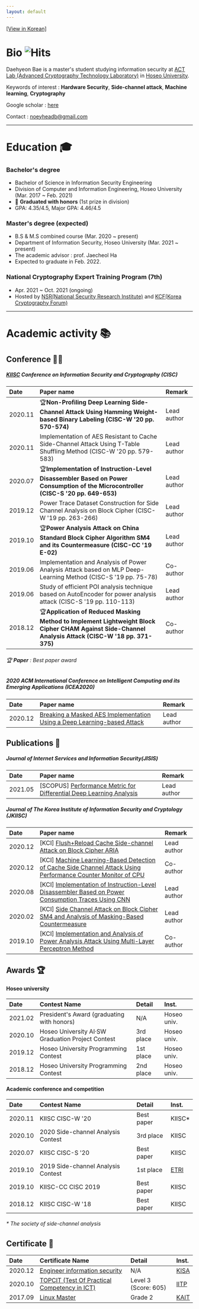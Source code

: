 ```yaml
---
layout: default
---
```


[[View in Korean]](./kor.html)

# Bio ![Hits](https://hits.seeyoufarm.com/api/count/incr/badge.svg?url=https%3A%2F%2Fnoeyheadb.github.io&count_bg=%23B2A972&title_bg=%23555555&icon=github.svg&icon_color=%23E7E7E7&title=hits&edge_flat=false)

Daehyeon Bae is a master's student studying information security at [ACT Lab (Advanced Cryptography Technology Laboratory)](https://act.hoseo.ac.kr) in [Hoseo University](https://www.hoseo.ac.kr/).

Keywords of interest : **Hardware Security**, **Side-channel attack**, **Machine learning**, **Cryptography**

Google scholar : [here](https://scholar.google.co.kr/citations?hl=ko&user=YbA4VC8AAAAJ)

Contact : noeyheadb@gmail.com

---

# Education 🎓

### Bachelor's degree

* Bachelor of Science in Information Security Engineering  
* Division of Computer and Information Engineering, Hoseo University (Mar. 2017 ~ Feb. 2021)  
* 👑 **Graduated with honors** (1st prize in division)
* GPA: 4.35/4.5, Major GPA: 4.46/4.5

### Master's degree (expected)

* B.S & M.S combined course (Mar. 2020 ~ present)
* Department of Information Security, Hoseo University (Mar. 2021 ~ present)
* The academic advisor : prof. Jaecheol Ha
* Expected to graduate in Feb. 2022.

### National Cryptography Expert Training Program (7th)
- Apr. 2021 ~ Oct. 2021 (ongoing)
- Hosted by [NSR(National Security Research Institute)](https://www.nst.re.kr/nst/about/03_12.jsp) and [KCF(Korea Cryptography Forum)](https://kcryptoforum.or.kr/)

* * *

# Academic activity 📚

## Conference 👨‍🏫

##### [KIISC](https://kiisc.or.kr/) Conference on Information Security and Cryptography (CISC)

| Date    | Paper name                                                                                                                                          | Remark       |
|:--------|:----------------------------------------------------------------------------------------------------------------------------------------------------|:-------------|
| 2020.11 | 🏆**Non-Profiling Deep Learning Side-Channel Attack Using Hamming Weight-based Binary Labeling (CISC-W '20 pp. 570-574)**                            | Lead author  |
| 2020.11 | Implementation of AES Resistant to Cache Side-Channel Attack Using T-Table Shuffling Method (CISC-W '20 pp. 579-583)                                | Lead author  |
| 2020.07 | 🏆**Implementation of Instruction-Level Disassembler Based on Power Consumption of the Microcontroller (CISC-S '20 pp. 649-653)**                    | Lead author  |
| 2019.12 | Power Trace Dataset Construction for Side Channel Analysis on Block Cipher (CISC-W '19 pp. 263-266)                                                 | Lead author  |
| 2019.10 | 🏆**Power Analysis Attack on China Standard Block Cipher Algorithm SM4 and its Countermeasure (CISC-CC '19 E-02)**                                   | Lead author  |
| 2019.06 | Implementation and Analysis of Power Analysis Attack based on MLP Deep-Learning Method (CISC-S '19 pp. 75-78)                                       | Co-author    |
| 2019.06 | Study of efficient POI analysis technique based on AutoEncoder for power analysis attack (CISC-S '19 pp. 110-113)                                   | Lead author  |
| 2018.12 | 🏆**Application of Reduced Masking Method to Implement Lightweight Block Cipher CHAM Against Side-Channel Analysis Attack (CISC-W '18 pp. 371-375)** | Co-author    |

###### 🏆 **Paper** : Best paper award

##### 2020 ACM International Conference on Intelligent Computing and its Emerging Applications (ICEA2020)

| Date    | Paper name                                                                                                         | Remark      |
|:--------|:-------------------------------------------------------------------------------------------------------------------|:------------|
| 2020.12 | [Breaking a Masked AES Implementation Using a Deep Learning-based Attack](https://doi.org/10.1145/3440943.3444724) | Lead author |

## Publications 📃

##### Journal of Internet Services and Information Security(JISIS)

| Date    | Paper name                                                                                                             | Remark       |
|:--------|:-----------------------------------------------------------------------------------------------------------------------|:-------------|
| 2021.05 | [SCOPUS] [Performance Metric for Differential Deep Learning Analysis](http://dx.doi.org/10.22667/JISIS.2021.05.31.022) | Lead author  |

##### Journal of The Korea Institute of Information Security and Cryptology (JKIISC)

| Date    | Paper name                                                                                                                                                     | Remark       |
|:--------|:---------------------------------------------------------------------------------------------------------------------------------------------------------------|:-------------|
| 2020.12 | [KCI] [Flush+Reload Cache Side-channel Attack on Block Cipher ARIA](https://doi.org/10.13089/JKIISC.2020.30.6.1207)                                            | Lead author  |
| 2020.12 | [KCI] [Machine Learning-Based Detection of Cache Side Channel Attack Using Performance Counter Monitor of CPU](https://doi.org/10.13089/JKIISC.2020.30.6.1237) | Co-author    |
| 2020.08 | [KCI] [Implementation of Instruction-Level Disassembler Based on Power Consumption Traces Using CNN](https://doi.org/10.13089/JKIISC.2020.30.4.527)            | Lead author  |
| 2020.02 | [KCI] [Side Channel Attack on Block Cipher SM4 and Analysis of Masking-Based Countermeasure](https://doi.org/10.13089/JKIISC.2020.30.1.39)                     | Lead author  |
| 2019.10 | [KCI] [Implementation and Analysis of Power Analysis Attack Using Multi-Layer Perceptron Method](https://doi.org/10.13089/JKIISC.2019.29.5.997)                | Co-author    |


## Awards 🏆

#### Hoseo university

| Date    | Contest Name                                      | Detail        | Inst.       |
|:--------|:--------------------------------------------------|:--------------|:------------|
| 2021.02 | President's Award (graduating with honors)        | N/A           | Hoseo univ. |
| 2020.10 | Hoseo University AI·SW Graduation Project Contest | 3rd place     | Hoseo univ. |
| 2019.12 | Hoseo University Programming Contest              | 1st place     | Hoseo univ. |
| 2018.12 | Hoseo University Programming Contest              | 2nd place     | Hoseo univ. |

#### Academic conference and competition

| Date    | Contest Name                          | Detail        | Inst.                          |
|:--------|:--------------------------------------|:--------------|:-------------------------------|
| 2020.11 | KIISC CISC-W '20                      | Best paper    | KIISC*                         |
| 2020.10 | 2020 Side-channel Analysis Contest    | 3rd place     | KIISC                          |
| 2020.07 | KIISC CISC-S '20                      | Best paper    | KIISC                          |
| 2019.10 | 2019 Side-channel Analysis Contest    | 1st place     | [ETRI](https://www.etri.re.kr) |
| 2019.10 | KIISC-CC CISC 2019                    | Best paper    | KIISC                          |
| 2018.12 | KIISC CISC-W '18                      | Best paper    | KIISC                          |

###### * The society of side-channel analysis

## Certificate 📜

| Date    | Certificate Name                                                             | Detail                | Inst.                           |
|:--------|:-----------------------------------------------------------------------------|:----------------------|:--------------------------------|
| 2020.12 | [Engineer information security](https://kisq.or.kr/)                         | N/A                   | [KISA](https://www.kisa.or.kr)  |
| 2020.10 | [TOPCIT (Test Of Practical Competency in ICT)](https://www.topcit.or.kr/)    | Level 3 (Score: 605)  | [IITP](https://www.iitp.kr)     |
| 2017.09 | [Linux Master](https://www.ihd.or.kr/introducesubject1.do)                   | Grade 2               | [KAIT](https://www.kait.or.kr)  |
